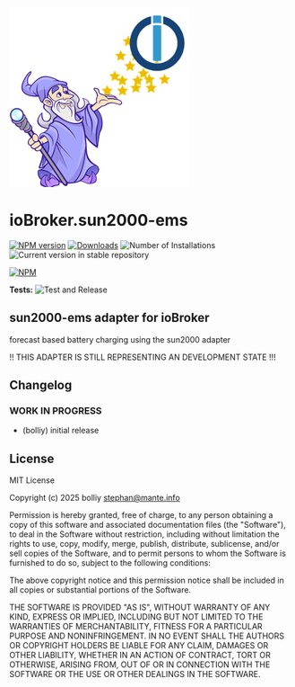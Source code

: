 ![Logo](admin/sun2000-ems.png)
# ioBroker.sun2000-ems

[![NPM version](https://img.shields.io/npm/v/iobroker.sun2000-ems.svg)](https://www.npmjs.com/package/iobroker.sun2000-ems)
[![Downloads](https://img.shields.io/npm/dm/iobroker.sun2000-ems.svg)](https://www.npmjs.com/package/iobroker.sun2000-ems)
![Number of Installations](https://iobroker.live/badges/sun2000-ems-installed.svg)
![Current version in stable repository](https://iobroker.live/badges/sun2000-ems-stable.svg)

[![NPM](https://nodei.co/npm/iobroker.sun2000-ems.png?downloads=true)](https://nodei.co/npm/iobroker.sun2000-ems/)

**Tests:** ![Test and Release](https://github.com/bolliy/ioBroker.sun2000-ems/workflows/Test%20and%20Release/badge.svg)

## sun2000-ems adapter for ioBroker

forecast based battery charging using the sun2000 adapter

!! THIS ADAPTER IS STILL REPRESENTING AN DEVELOPMENT STATE !!!

## Changelog
<!--
	Placeholder for the next version (at the beginning of the line):
	### **WORK IN PROGRESS**
-->

### **WORK IN PROGRESS**
* (bolliy) initial release

## License
MIT License

Copyright (c) 2025 bolliy <stephan@mante.info>

Permission is hereby granted, free of charge, to any person obtaining a copy
of this software and associated documentation files (the "Software"), to deal
in the Software without restriction, including without limitation the rights
to use, copy, modify, merge, publish, distribute, sublicense, and/or sell
copies of the Software, and to permit persons to whom the Software is
furnished to do so, subject to the following conditions:

The above copyright notice and this permission notice shall be included in all
copies or substantial portions of the Software.

THE SOFTWARE IS PROVIDED "AS IS", WITHOUT WARRANTY OF ANY KIND, EXPRESS OR
IMPLIED, INCLUDING BUT NOT LIMITED TO THE WARRANTIES OF MERCHANTABILITY,
FITNESS FOR A PARTICULAR PURPOSE AND NONINFRINGEMENT. IN NO EVENT SHALL THE
AUTHORS OR COPYRIGHT HOLDERS BE LIABLE FOR ANY CLAIM, DAMAGES OR OTHER
LIABILITY, WHETHER IN AN ACTION OF CONTRACT, TORT OR OTHERWISE, ARISING FROM,
OUT OF OR IN CONNECTION WITH THE SOFTWARE OR THE USE OR OTHER DEALINGS IN THE
SOFTWARE.
